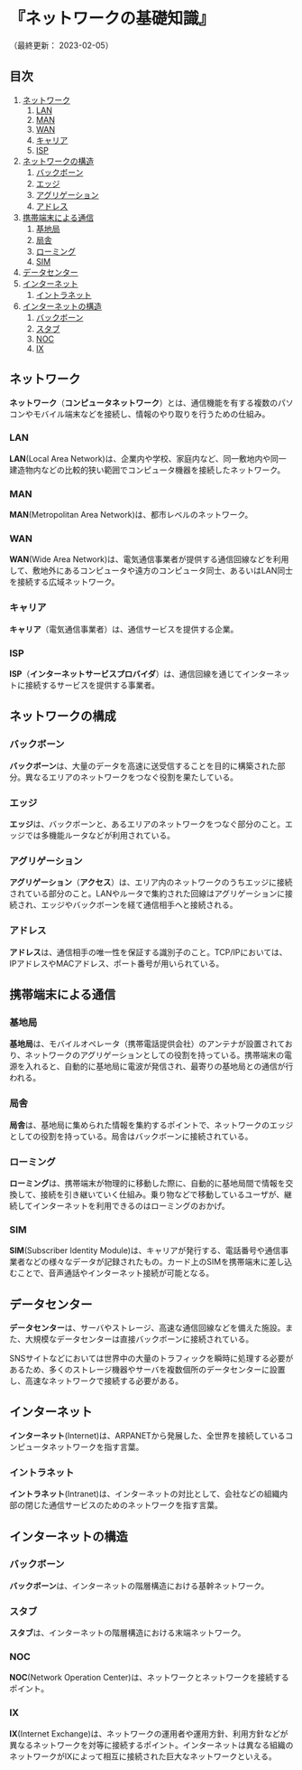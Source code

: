 # 『ネットワークの基礎知識』

（最終更新： 2023-02-05）


## 目次

1. [ネットワーク](#ネットワーク)
	1. [LAN](#lan)
	1. [MAN](#man)
	1. [WAN](#wan)
	1. [キャリア](#キャリア)
	1. [ISP](#isp)
1. [ネットワークの構造](#ネットワークの構造)
	1. [バックボーン](#バックボーン)
	1. [エッジ](#エッジ)
	1. [アグリゲーション](#アグリゲーション)
	1. [アドレス](#アドレス)
1. [携帯端末による通信](#携帯端末による通信)
	1. [基地局](#基地局)
	1. [局舎](#局舎)
	1. [ローミング](#ローミング)
	1. [SIM](#sim)
1. [データセンター](#データセンター)
1. [インターネット](#インターネット)
	1. [イントラネット](#イントラネット)
1. [インターネットの構造](#インターネットの構造)
	1. [バックボーン](#バックボーン-1)
	1. [スタブ](#スタブ)
	1. [NOC](#noc)
	1. [IX](#ix)


## ネットワーク

**ネットワーク**（**コンピュータネットワーク**）とは、通信機能を有する複数のパソコンやモバイル端末などを接続し、情報のやり取りを行うための仕組み。

### LAN

**LAN**(Local Area Network)は、企業内や学校、家庭内など、同一敷地内や同一建造物内などの比較的狭い範囲でコンピュータ機器を接続したネットワーク。

### MAN

**MAN**(Metropolitan Area Network)は、都市レベルのネットワーク。

### WAN

**WAN**(Wide Area Network)は、電気通信事業者が提供する通信回線などを利用して、敷地外にあるコンピュータや遠方のコンピュータ同士、あるいはLAN同士を接続する広域ネットワーク。

### キャリア

**キャリア**（電気通信事業者）は、通信サービスを提供する企業。

### ISP

**ISP**（**インターネットサービスプロバイダ**）は、通信回線を通じてインターネットに接続するサービスを提供する事業者。


## ネットワークの構成

### バックボーン

**バックボーン**は、大量のデータを高速に送受信することを目的に構築された部分。異なるエリアのネットワークをつなぐ役割を果たしている。

### エッジ

**エッジ**は、バックボーンと、あるエリアのネットワークをつなぐ部分のこと。エッジでは多機能ルータなどが利用されている。

### アグリゲーション

**アグリゲーション**（**アクセス**）は、エリア内のネットワークのうちエッジに接続されている部分のこと。LANやルータで集約された回線はアグリゲーションに接続され、エッジやバックボーンを経て通信相手へと接続される。

### アドレス

**アドレス**は、通信相手の唯一性を保証する識別子のこと。TCP/IPにおいては、IPアドレスやMACアドレス、ポート番号が用いられている。


## 携帯端末による通信

### 基地局

**基地局**は、モバイルオペレータ（携帯電話提供会社）のアンテナが設置されており、ネットワークのアグリゲーションとしての役割を持っている。携帯端末の電源を入れると、自動的に基地局に電波が発信され、最寄りの基地局との通信が行われる。

### 局舎

**局舎**は、基地局に集められた情報を集約するポイントで、ネットワークのエッジとしての役割を持っている。局舎はバックボーンに接続されている。

### ローミング

**ローミング**は、携帯端末が物理的に移動した際に、自動的に基地局間で情報を交換して、接続を引き継いていく仕組み。乗り物などで移動しているユーザが、継続してインターネットを利用できるのはローミングのおかげ。

### SIM

**SIM**(Subscriber Identity Module)は、キャリアが発行する、電話番号や通信事業者などの様々なデータが記録されたもの。カード上のSIMを携帯端末に差し込むことで、音声通話やインターネット接続が可能となる。


## データセンター

**データセンター**は、サーバやストレージ、高速な通信回線などを備えた施設。また、大規模なデータセンターは直接バックボーンに接続されている。

SNSサイトなどにおいては世界中の大量のトラフィックを瞬時に処理する必要があるため、多くのストレージ機器やサーバを複数個所のデータセンターに設置し、高速なネットワークで接続する必要がある。


## インターネット

**インターネット**(Internet)は、ARPANETから発展した、全世界を接続しているコンピュータネットワークを指す言葉。

### イントラネット

**イントラネット**(Intranet)は、インターネットの対比として、会社などの組織内部の閉じた通信サービスのためのネットワークを指す言葉。


## インターネットの構造

### バックボーン

**バックボーン**は、インターネットの階層構造における基幹ネットワーク。

### スタブ

**スタブ**は、インターネットの階層構造における末端ネットワーク。

### NOC

**NOC**(Network Operation Center)は、ネットワークとネットワークを接続するポイント。

### IX

**IX**(Internet Exchange)は、ネットワークの運用者や運用方針、利用方針などが異なるネットワークを対等に接続するポイント。インターネットは異なる組織のネットワークがIXによって相互に接続された巨大なネットワークといえる。
